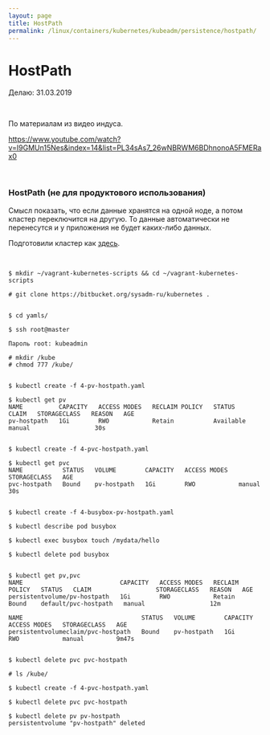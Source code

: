 ```yaml
---
layout: page
title: HostPath
permalink: /linux/containers/kubernetes/kubeadm/persistence/hostpath/
---
```


# HostPath

Делаю: 31.03.2019

<br/>

По материалам из видео индуса.

https://www.youtube.com/watch?v=I9GMUn15Nes&index=14&list=PL34sAs7_26wNBRWM6BDhnonoA5FMERax0

<br/>

### HostPath (не для продуктового использования)

Смысл показать, что если данные хранятся на одной ноде, а потом кластер переключится на другую. То данные автоматически не перенесутся и у приложения не будет каких-либо данных.

Подготовили кластер как <a href="/linux/containers/kubernetes/kubeadm/prepared-cluster/">здесь</a>.

<br/>

    $ mkdir ~/vagrant-kubernetes-scripts && cd ~/vagrant-kubernetes-scripts

    # git clone https://bitbucket.org/sysadm-ru/kubernetes .


    $ cd yamls/

    $ ssh root@master

    Пароль root: kubeadmin

    # mkdir /kube
    # chmod 777 /kube/


    $ kubectl create -f 4-pv-hostpath.yaml

    $ kubectl get pv
    NAME          CAPACITY   ACCESS MODES   RECLAIM POLICY   STATUS      CLAIM   STORAGECLASS   REASON   AGE
    pv-hostpath   1Gi        RWO            Retain           Available           manual                  30s


    $ kubectl create -f 4-pvc-hostpath.yaml

    $ kubectl get pvc
    NAME           STATUS   VOLUME        CAPACITY   ACCESS MODES   STORAGECLASS   AGE
    pvc-hostpath   Bound    pv-hostpath   1Gi        RWO            manual         30s


    $ kubectl create -f 4-busybox-pv-hostpath.yaml

    $ kubectl describe pod busybox

    $ kubectl exec busybox touch /mydata/hello

    $ kubectl delete pod busybox


    $ kubectl get pv,pvc
    NAME                           CAPACITY   ACCESS MODES   RECLAIM POLICY   STATUS   CLAIM                  STORAGECLASS   REASON   AGE
    persistentvolume/pv-hostpath   1Gi        RWO            Retain           Bound    default/pvc-hostpath   manual                  12m

    NAME                                 STATUS   VOLUME        CAPACITY   ACCESS MODES   STORAGECLASS   AGE
    persistentvolumeclaim/pvc-hostpath   Bound    pv-hostpath   1Gi        RWO            manual         9m47s


    $ kubectl delete pvc pvc-hostpath

    # ls /kube/

    $ kubectl create -f 4-pvc-hostpath.yaml

    $ kubectl delete pvc pvc-hostpath

    $ kubectl delete pv pv-hostpath
    persistentvolume "pv-hostpath" deleted
